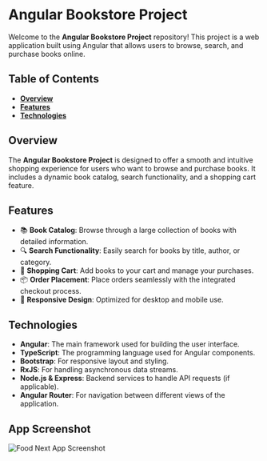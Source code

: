 # **Angular Bookstore Project**

Welcome to the **Angular Bookstore Project** repository! This project is a web application built using Angular that allows users to browse, search, and purchase books online.

## **Table of Contents**
- **[Overview](#overview)**
- **[Features](#features)**
- **[Technologies](#technologies)**

## **Overview**
The **Angular Bookstore Project** is designed to offer a smooth and intuitive shopping experience for users who want to browse and purchase books. It includes a dynamic book catalog, search functionality, and a shopping cart feature.

## **Features**
- 📚 **Book Catalog**: Browse through a large collection of books with detailed information.
- 🔍 **Search Functionality**: Easily search for books by title, author, or category.
- 🛒 **Shopping Cart**: Add books to your cart and manage your purchases.
- 📦 **Order Placement**: Place orders seamlessly with the integrated checkout process.
- 📱 **Responsive Design**: Optimized for desktop and mobile use.

## **Technologies**
- **Angular**: The main framework used for building the user interface.
- **TypeScript**: The programming language used for Angular components.
- **Bootstrap**: For responsive layout and styling.
- **RxJS**: For handling asynchronous data streams.
- **Node.js & Express**: Backend services to handle API requests (if applicable).
- **Angular Router**: For navigation between different views of the application.

## **App Screenshot**

![Food Next App Screenshot](./food.webp)
